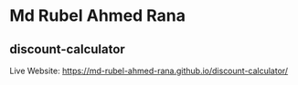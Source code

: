 # Md Rubel Ahmed Rana
## discount-calculator
Live Website: https://md-rubel-ahmed-rana.github.io/discount-calculator/
